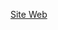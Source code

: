 [Site Web](https://openclassrooms.com/fr/courses/1603881-apprenez-a-creer-votre-site-web-avec-html5-et-css3)